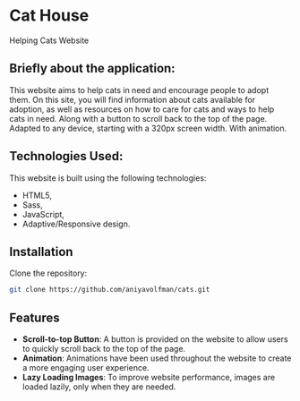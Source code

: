 # Cat House
Helping Cats Website
## Briefly about the application:

This website aims to help cats in need and encourage people to adopt them. On this site, you will find information about cats available for adoption, as well as resources on how to care for cats and ways to help cats in need. Along with a button to scroll back to the top of the page. Adapted to any device, starting with a 320px screen width. With animation.
## Technologies Used:
This website is built using the following technologies:
- HTML5,
- Sass,
- JavaScript,
- Adaptive/Responsive design.
## Installation

Clone the repository:

```bash
git clone https://github.com/aniyavolfman/cats.git
```
## Features

* **Scroll-to-top Button**: A button is provided on the website to allow users to quickly scroll back to the top of the page.
* **Animation**: Animations have been used throughout the website to create a more engaging user experience.
* **Lazy Loading Images**: To improve website performance, images are loaded lazily, only when they are needed.

